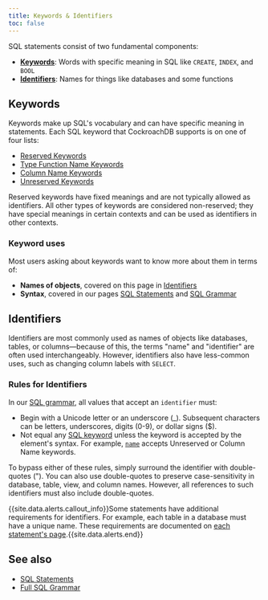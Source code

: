 ```yaml
---
title: Keywords & Identifiers
toc: false
---
```


SQL statements consist of two fundamental components:

- [__Keywords__](#keywords): Words with specific meaning in SQL like `CREATE`, `INDEX`, and `BOOL`
- [__Identifiers__](#identifiers): Names for things like databases and some functions

## Keywords

Keywords make up SQL's vocabulary and can have specific meaning in statements. Each SQL keyword that CockroachDB supports is on one of four lists:

- [Reserved Keywords](sql-grammar.html#reserved_keyword)
- [Type Function Name Keywords](sql-grammar.html#type_func_name_keyword)
- [Column Name Keywords](sql-grammar.html#col_name_keyword)
- [Unreserved Keywords](sql-grammar.html#unreserved_keyword)

Reserved keywords have fixed meanings and are not typically allowed as identifiers. All other types of keywords are considered non-reserved; they have special meanings in certain contexts and can be used as identifiers in other contexts.

### Keyword uses

Most users asking about keywords want to know more about them in terms of:

- __Names of objects__, covered on this page in [Identifiers](#identifiers)
- __Syntax__, covered in our pages [SQL Statements](sql-statements.html) and [SQL Grammar](sql-grammar.html)

## Identifiers

Identifiers are most commonly used as names of objects like databases, tables, or columns&mdash;because of this, the terms "name" and "identifier" are often used interchangeably. However, identifiers also have less-common uses, such as changing column labels with `SELECT`.

### Rules for Identifiers

In our [SQL grammar](sql-grammar.html), all values that accept an `identifier` must:

- Begin with a Unicode letter or an underscore (_). Subsequent characters can be letters, underscores, digits (0-9), or dollar signs ($).
- Not equal any [SQL keyword](#keywords) unless the keyword is accepted by the element's syntax. For example, [`name`](sql-grammar.html#name) accepts Unreserved or Column Name keywords.

To bypass either of these rules, simply surround the identifier with double-quotes (&quot;). You can also use double-quotes to preserve case-sensitivity in database, table, view, and column names. However, all references to such identifiers must also include double-quotes.

{{site.data.alerts.callout_info}}Some statements have additional requirements for identifiers. For example, each table in a database must have a unique name. These requirements are documented on <a href="sql-statements.html">each statement's page</a>.{{site.data.alerts.end}}

## See also

- [SQL Statements](sql-statements.html)
- [Full SQL Grammar](sql-grammar.html)
